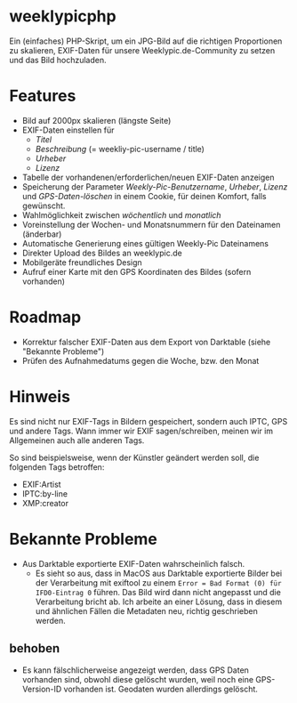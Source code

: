 # weeklypicphp

Ein (einfaches) PHP-Skript, um ein JPG-Bild auf die richtigen Proportionen zu skalieren, EXIF-Daten für unsere Weeklypic.de-Community zu setzen und das Bild hochzuladen.

# Features

* Bild auf 2000px skalieren (längste Seite)
* EXIF-Daten einstellen für
  * *Titel*
  * *Beschreibung* (= weekliy-pic-username / title)
  * *Urheber*
  * *Lizenz*
* Tabelle der vorhandenen/erforderlichen/neuen EXIF-Daten anzeigen
* Speicherung der Parameter *Weekly-Pic-Benutzername*, *Urheber*, *Lizenz* und *GPS-Daten-löschen* in einem Cookie, für deinen Komfort, falls gewünscht.
* Wahlmöglichkeit zwischen *wöchentlich* und *monatlich*
* Voreinstellung der Wochen- und Monatsnummern für den Dateinamen (änderbar)
* Automatische Generierung eines gültigen Weekly-Pic Dateinamens
* Direkter Upload des Bildes an weeklypic.de
* Mobilgeräte freundliches Design
* Aufruf einer Karte mit den GPS Koordinaten des Bildes (sofern vorhanden)

# Roadmap

* Korrektur falscher EXIF-Daten aus dem Export von Darktable (siehe "Bekannte Probleme")
* Prüfen des Aufnahmedatums gegen die Woche, bzw. den Monat

# Hinweis

Es sind nicht nur EXIF-Tags in Bildern gespeichert, sondern auch IPTC, GPS und andere Tags.
Wann immer wir EXIF sagen/schreiben, meinen wir im Allgemeinen auch alle anderen Tags.

So sind beispielsweise, wenn der Künstler geändert werden soll, die folgenden Tags betroffen:
* EXIF:Artist
* IPTC:by-line
* XMP:creator

# Bekannte Probleme

* Aus Darktable exportierte EXIF-Daten wahrscheinlich falsch.
  * Es sieht so aus, dass in MacOS aus Darktable exportierte Bilder bei der Verarbeitung mit exiftool zu einem `Error = Bad Format (0) für IFD0-Eintrag 0` führen. Das Bild wird dann nicht angepasst und die Verarbeitung bricht ab. Ich arbeite an einer Lösung, dass in diesem und ähnlichen Fällen die Metadaten neu, richtig geschrieben werden.

## behoben 

* Es kann fälschlicherweise angezeigt werden, dass GPS Daten vorhanden sind, obwohl diese gelöscht wurden, weil noch eine GPS-Version-ID vorhanden ist. Geodaten wurden allerdings gelöscht. 
